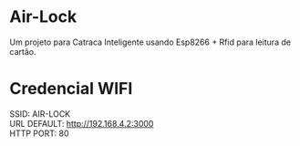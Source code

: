 # Air-Lock
Um projeto para Catraca Inteligente usando Esp8266 + Rfid para leitura de cartão.


# Credencial WIFI 
SSID: AIR-LOCK <br>
URL DEFAULT: http://192.168.4.2:3000 <br>
HTTP PORT: 80 <br>
